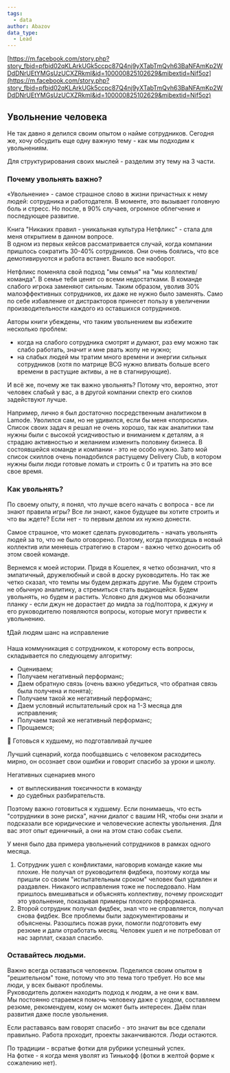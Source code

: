 ```yaml
---
tags:
  - data
author: Abazov
data_type:
  - Lead
---
```



[https://m.facebook.com/story.php?story_fbid=pfbid02qKLArkUGk5ccpc87Q4nj9yXTabTmQvh63BaNFAmKp2WDdDNrUEtYMGsUzUCXZRkml&id=100000825102629&mibextid=Nif5oz](https://m.facebook.com/story.php?story_fbid=pfbid02qKLArkUGk5ccpc87Q4nj9yXTabTmQvh63BaNFAmKp2WDdDNrUEtYMGsUzUCXZRkml&id=100000825102629&mibextid=Nif5oz)  
  
## Увольнение человека  
  
Не так давно я делился своим опытом о найме сотрудников. Сегодня же, хочу обсудить еще одну важную тему - как мы подходим к увольнениям.  
  
Для структурирования своих мыслей - разделим эту тему на 3 части.  
  
### Почему увольнять важно?  
  
«Увольнение» - самое страшное слово в жизни причастных к нему людей: сотрудника и работодателя. В моменте, это вызывает головную боль и стресс. Но после, в 90% случаев, огромное облегчение и последующее развитие.  
  
Книга "Никаких правил - уникальная культура Нетфликс" - стала для меня открытием в данном вопросе.  
В одном из первых кейсов рассматривается случай, когда компании пришлось сократить 30-40% сотрудников. Они очень боялись, что все демотивируются и работа встанет. Вышло все наоборот.  
  
Нетфликс поменяла свой подход "мы семья" на "мы коллектив/команда". В семье тебя ценят со всеми недостатками. В команде слабого игрока заменяют сильным. Таким образом, уволив 30% малоэффективных сотрудников, их даже не нужно было заменять. Само по себе избавление от дистракторов принесет пользу в увеличении производительности каждого из оставшихся сотрудников.  
  
Авторы книги убеждены, что таким увольнением вы избежите несколько проблем:  
- когда на слабого сотрудника смотрят и думают, раз ему можно так слабо работать, значит и мне рвать жопу не нужно;  
- на слабых людей мы тратим много времени и энергии сильных сотрудников (хотя по матрице BCG нужно вливать больше всего времени в растущие активы, а не в стагнирующие).  
  
И всё же, почему же так важно увольнять? Потому что, вероятно, этот человек слабый у вас, а в другой компании спектр его скилов задействуют лучше.  
  
Например, лично я был достаточно посредственным аналитиком в Lamode. Уволился сам, но не удивился, если бы меня «попросили».  
Список своих задач я решал не очень хорошо, так как аналитики там нужны были с высокой усидчивостью и вниманием к деталям, а я страдаю активностью и желанием изменить половину бизнеса. В состоявшейся команде и компании - это не особо нужно. Зато мой список скиллов очень понадобился растущему Delivery Club, в котором нужны были люди готовые ломать и строить с 0 и тратить на это все свое время.  
  
### Как увольнять?  
  
По своему опыту, я понял, что лучше всего начать с вопроса - все ли знают правила игры? Все ли знают, какое будущее вы хотите строить и что вы ждете? Если нет - то первым делом их нужно донести.  
  
Самое страшное, что может сделать руководитель - начать увольнять людей за то, что не было оговорено. Поэтому, когда приходишь в новый коллектив или меняешь стратегию в старом - важно четко доносить об этом своей команде.  
  
Вернемся к моей истории. Придя в Кошелек, я четко обозначил, что я эмпатичный, дружелюбный и свой в доску руководитель. Но так же четко сказал, что темпы мы будем держать другие. Мы будем строить не обычную аналитику, а стремиться стать выдающейся. Будем увольнять, но будем и растить. Условно для джунов мы обозначили планку - если джун не дорастает до мидла за год/полтора, к джуну и его руководителю появляются вопросы, которые могут привести к увольнению.  
  
❗️Дай людям шанс на исправление  
  
Наша коммуникация с сотрудником, к которому есть вопросы, складывается по следующему алгоритму:  
- Оцениваем;  
- Получаем негативный перформанс;  
- Даем обратную связь (очень важно убедиться, что обратная связь была получена и понята);  
- Получаем такой же негативный перформанс;  
- Даем условный испытательный срок на 1-3 месяца для исправления;  
- Получаем такой же негативный перформанс;  
- Прощаемся;  
  
🔆 Готовься к худшему, но подготавливай лучшее  
  
Лучший сценарий, когда пообщавшись с человеком расходитесь мирно, он осознает свои ошибки и говорит спасибо за уроки и школу.  
  
Негативных сценариев много
- от выплескивания токсичности в команду
- до судебных разбирательств.  
  
Поэтому важно готовиться к худшему. Если понимаешь, что есть "сотрудники в зоне риска", начни диалог с вашим HR, чтобы они знали и подсказали все юридические и человеческие аспекты увольнения. Для вас этот опыт единичный, а они на этом стаю собак съели.  
  
У меня было два примера увольнений сотрудников в рамках одного месяца.  
  
1. Сотрудник ушел с конфликтами, наговорив команде какие мы плохие. Не получал от руководителя фидбека, поэтому когда мы пришли со своим "испытательным сроком" человек был удивлен и раздавлен. Никакого исправления тоже не последовало. Нам пришлось вмешиваться и объяснять коллективу, почему происходит это увольнение, показывая примеры плохого перформанса.  
2. Второй сотрудник получал фидбек, знал что не справляется, получал снова фидбек. Все проблемы были задокументированы и объяснены. Разошлись пожав руки, помогли подготовить ему резюме и дали отработать месяц. Человек ушел и не потребовал от нас зарплат, сказал спасибо.  
  
### Оставайтесь людьми.  
  
Важно всегда оставаться человеком. Поделился своим опытом в "решительном" тоне, потому что это тема того требует. Но все мы люди, у всех бывают проблемы.  
Руководитель должен находить подход к людям, а не они к вам.  
Мы постоянно стараемся помочь человеку даже с уходом, составляем резюме, рекомендуем, кому он может быть интересен. Даём план развития даже после увольнения.  
  
Если раставаясь вам говорят спасибо - это значит вы все сделали правильно. Работа проходит, проекты заканчиваются. Люди остаются.  
  
По традиции - всратые фотки для рубрики успешный успех.  
На фотке - я когда меня уволят из Тинькофф (фотки в желтой форме к сожалению нет).